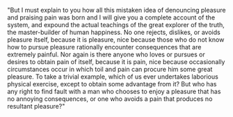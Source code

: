 "But I must explain to you how all this mistaken idea of denouncing pleasure and praising pain
was born and I will give you a complete account of the system, and expound the actual teachings
of the great explorer of the truth, the master-builder of human happiness. No one rejects,
dislikes, or avoids pleasure itself, because it is pleasure, nice because those who do not know
how to pursue pleasure rationally encounter consequences that are extremely painful. Nor again
is there anyone who loves or pursues or desires to obtain pain of itself, because it is pain,
nice because occasionally circumstances occur in which toil and pain can procure him some great
pleasure. To take a trivial example, which of us ever undertakes laborious physical exercise,
except to obtain some advantage from it? But who has any right to find fault with a man who chooses
to enjoy a pleasure that has no annoying consequences, or one who avoids a pain that produces no
resultant pleasure?"